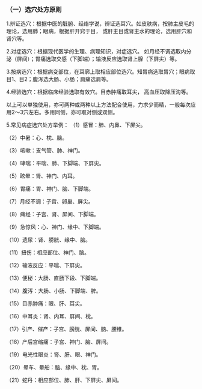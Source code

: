 ### （一）选穴处方原则

1.辨证选穴：根据中医的脏腑、经络学说，辨证选耳穴。如皮肤病，按肺主皮毛的理论，选用肺；眼病，根据肝开窍于目， 或肝主目或肾主水的理论，选用肝穴和肾穴等。

2.对症选穴：根据现代医学的生理、病理知识，对症选穴。 如月经不调选取内分泌（屏间）；胃痛选取交感（下脚端）；输液反应选取肾上腺（下屏尖）等。

3.按病选穴：根据病变部位，在耳廓上取相应部位选穴。知胃病选取胃穴；眼病取目1、目2；腹泻选大肠、小肠；肩痛选肩等。

4.经验选穴：根据临床经验选取有效穴。目赤肿痛取耳尖， 高血压取降压沟等。

以上可以单独使用，亦可两种或两种以上方法配合使用，力求少而精，一般每次应用2〜3穴左右。多用同侧，亦可取对侧或双侧。

5.常见病症选穴处方举例：
（1）感冒：肺、内鼻、下屏尖。

（2）中暑：心、枕、脑。

（3）咳嗽：支气管、肺、神门。

（4）哮喘：平喘、肺、下脚端、下屏尖。

（5）眩晕：肾、神门、内耳。

（6）胃痛：胃、神门、脑、下脚端。

（7）月经不调：子宫、卵巢、屏尖。

（8）痛经：子宫、肾、屏间、下脚端。

（9）急惊风：心、神门、缘中、下脚端。

（10）遗尿：肾、膀胱、缘中、脑。

（11）扭伤：相应部位、神门、脑。

（12）输液反应：平喘、下屏尖。

（13）便秘：大肠、直肠下段、下脚端。

（14）腹泻：大肠、小肠、下脚端、脾。

（15）目赤肿痛：眼、肝、耳尖。

（16）中耳炎：肾、内耳、屏间、枕。

（17）引产、催产：子宫、膀胱、屏间、脑、腰椎。

（18）产后宫缩痛：子宫、神门、脑、屏间。

（19）电光性眼炎：肾、肝、眼、神门。

（20）晕车、晕船：脑、缘中、枕、胃。

（21）蛇丹：相应部位、肺、肝、下屏尖、屏间。
